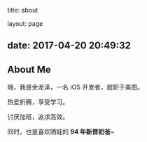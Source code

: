 title: about

layout: page

date: 2017-04-20 20:49:32
---



## About Me

嗨，我是余龙泽，一名 iOS 开发者，就职于美图。

热爱折腾，享受学习。

讨厌加班，追求高效。



同时，也是喜欢晒娃的 **94 年新晋奶爸**~